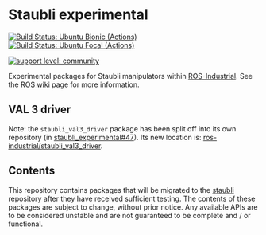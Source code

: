 # Staubli experimental

[![Build Status: Ubuntu Bionic (Actions)](https://github.com/ros-industrial/staubli_experimental/workflows/CI%20-%20Ubuntu%20Bionic/badge.svg?branch=kinetic-devel)](https://github.com/ros-industrial/staubli_experimental/actions?query=workflow%3A%22CI+-+Ubuntu+Bionic%22)
[![Build Status: Ubuntu Focal (Actions)](https://github.com/ros-industrial/staubli_experimental/workflows/CI%20-%20Ubuntu%20Focal/badge.svg?branch=kinetic-devel)](https://github.com/ros-industrial/staubli_experimental/actions?query=workflow%3A%22CI+-+Ubuntu+Focal%22)

[![support level: community](https://img.shields.io/badge/support%20level-community-lightgray.png)](http://rosindustrial.org/news/2016/10/7/better-supporting-a-growing-ros-industrial-software-platform)

Experimental packages for Staubli manipulators within [ROS-Industrial][].
See the [ROS wiki][] page for more information.


## VAL 3 driver

Note: the `staubli_val3_driver` package has been split off into its own repository (in [staubli_experimental#47](https://github.com/ros-industrial/staubli_experimental/pull/47)). Its new location is: [ros-industrial/staubli_val3_driver](https://github.com/ros-industrial/staubli_val3_driver).


## Contents

This repository contains packages that will be migrated to the [staubli][]
repository after they have received sufficient testing. The contents of
these packages are subject to change, without prior notice. Any available
APIs are to be considered unstable and are not guaranteed to be complete
and / or functional.


[ROS-Industrial]: http://wiki.ros.org/Industrial
[ROS wiki]: http://wiki.ros.org/staubli_experimental
[staubli]: https://github.com/ros-industrial/staubli
